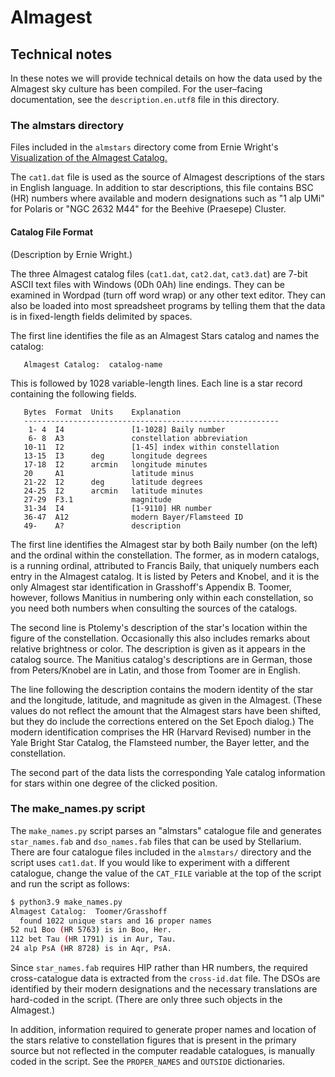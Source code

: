 # Almagest

## Technical notes

In these notes we will provide technical details on how the data used by the Almagest sky culture has been compiled.  For the user–facing documentation, see the `description.en.utf8` file in this directory.

### The almstars directory

Files included in the `almstars` directory come from Ernie Wright's
[Visualization of the Almagest Catalog.](http://www.etwright.org/astro/almagest.html)

The `cat1.dat` file is used as the source of Almagest descriptions of the stars in English language.  In addition to star descriptions, this file contains BSC (HR) numbers where available and modern designations such as "1 alp UMi" for Polaris or "NGC 2632 M44" for the Beehive (Praesepe) Cluster.

#### Catalog File Format

(Description by Ernie Wright.)

The three Almagest catalog files (`cat1.dat`, `cat2.dat`, `cat3.dat`) are 7-bit ASCII text files with Windows (0Dh 0Ah) line endings. They can be examined in Wordpad (turn off word wrap) or any other text editor. They can also be loaded into most spreadsheet programs by telling them that the data is in fixed-length fields delimited by spaces.

The first line identifies the file as an Almagest Stars catalog and names the catalog:

```text
   Almagest Catalog:  catalog-name
```

This is followed by 1028 variable-length lines. Each line is a star record containing the following fields.

```text
   Bytes  Format  Units    Explanation
   ---------------------------------------------------------
    1- 4  I4               [1-1028] Baily number
    6- 8  A3               constellation abbreviation
   10-11  I2               [1-45] index within constellation
   13-15  I3      deg      longitude degrees
   17-18  I2      arcmin   longitude minutes
   20     A1               latitude minus
   21-22  I2      deg      latitude degrees
   24-25  I2      arcmin   latitude minutes
   27-29  F3.1             magnitude
   31-34  I4               [1-9110] HR number
   36-47  A12              modern Bayer/Flamsteed ID
   49-    A?               description
```

The first line identifies the Almagest star by both Baily number (on the left) and the ordinal within the constellation. The former, as in modern catalogs, is a running ordinal, attributed to Francis Baily, that uniquely numbers each entry in the Almagest catalog. It is listed by Peters and Knobel, and it is the only Almagest star identification in Grasshoff's Appendix B. Toomer, however, follows Manitius in numbering only within each constellation, so you need both numbers when consulting the sources of the catalogs.

The second line is Ptolemy's description of the star's location within the figure of the constellation. Occasionally this also includes remarks about relative brightness or color. The description is given as it appears in the catalog source. The Manitius catalog's descriptions are in German, those from Peters/Knobel are in Latin, and those from Toomer are in English.

The line following the description contains the modern identity of the star and the longitude, latitude, and magnitude as given in the Almagest. (These values do not reflect the amount that the Almagest stars have been shifted, but they do include the corrections entered on the Set Epoch dialog.) The modern identification comprises the HR (Harvard Revised) number in the Yale Bright Star Catalog, the Flamsteed number, the Bayer letter, and the constellation.

The second part of the data lists the corresponding Yale catalog information for stars within one degree of the clicked position.

### The make_names.py script

The `make_names.py` script parses an "almstars" catalogue file and generates `star_names.fab` and `dso_names.fab` files that can be used by Stellarium.  There are four catalogue files included in the `almstars/` directory and the script uses `cat1.dat`.  If you would like to experiment with a different catalogue, change the value of the `CAT_FILE` variable at the top of the script and run the script as follows:

```sh
$ python3.9 make_names.py
Almagest Catalog:  Toomer/Grasshoff
  found 1022 unique stars and 16 proper names
52 nu1 Boo (HR 5763) is in Boo, Her.
112 bet Tau (HR 1791) is in Aur, Tau.
24 alp PsA (HR 8728) is in Aqr, PsA.
```

Since `star_names.fab` requires HIP rather than HR numbers, the required cross-catalogue data is extracted from the `cross-id.dat` file.  The DSOs are identified by their modern designations and the necessary translations are hard-coded in the script. (There are only three such objects in the Almagest.)

In addition, information required to generate proper names and location of the stars relative to constellation figures that is present in the primary source but not reflected in the computer readable catalogues, is manually
coded in the script.  See the `PROPER_NAMES` and `OUTSIDE` dictionaries.

